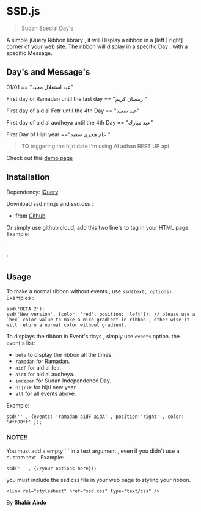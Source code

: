 SSD.js
=========

> Sudan Special Day's 

A simple jQuery Ribbon library , it will Display a ribbon in  a [left | right] corner of your web site.
The ribbon will display in a specific Day , with a specific Message.

## Day's and Message's
01/01 == "عيد استقلال مجيد"

First day of Ramadan until the last day == "رمضان كريم "  

First day of aid al Fetr until the 4th Day == "عيد سعيد"

First day of aid al audheya until the 4th Day == "عيد مبارك"

First Day of Hijri year =="عام هجري سعيد "

> TO triggering the hijri date I'm using Al adhan REST UP api


Check out this [demo page](http://shakir-abdo.github.io/SSD/demo.html)

## Installation

Dependency: [jQuery](http://jquery.com).

Download  ssd.min.js and ssd.css :
- from [Github](https://shakir-abdo.github.io/SSD/ssd.zip)

Or simply use github cloud, add this two line's to <head> tag in your HTML page:
 Example: 
 

 `<link rel="stylesheet" href="http://shakir-abdo.github.io/SSD/ssd.css" type="text/css" />
 <script src="http://shakir-abdo.github.io/SSD/ssd.min.js" type="text/javascript" /></script>`
 
Usage
-----

To make a normal ribbon without events  , use `ssd(text, options)`. Examples :

    ssd('BETA 2');
    ssd('New version', {color: 'red', position: 'left'}); // please use a `hex` color value to make a nice gradient in ribbon , other wise it will return a normal color without gradient.

To displays the ribbon in Event's days , simply use `events` option.
the event's list:

- `beta`  to display the ribbon all the times.
- `ramadan` for Ramadan. 
- `aidF` for aid al fetr. 
- `aidA` for aid al audheya. 
- `indepen` for Sudan Independence Day. 
- `hijriE` for hijri new year.
- `all` for all events above.  

Example:

    ssd('' , {events: 'ramadan aidF aidA' , position:'right' , color: '#ff00ff' });


### NOTE!!

You must add a empty ' ' in a text argument , even if you didn't use a custom text .
  Example: 

    ssd(' ' , {//your options here});

you must include the ssd.css file in your web page to styling your ribbon. 

`<link rel="stylesheet" href="ssd.css" type="text/css" />`

By **Shakir Abdo**
